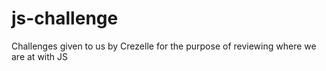 # js-challenge
Challenges given to us by Crezelle for the purpose of reviewing where we are at with JS
